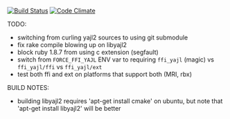 
[![Build Status](https://travis-ci.org/lamont-granquist/ffi-yajl.png)](https://travis-ci.org/lamont-granquist/ffi-yajl)  [![Code Climate](https://codeclimate.com/github/lamont-granquist/ffi-yajl.png)](https://codeclimate.com/github/lamont-granquist/ffi-yajl)

TODO:

- switching from curling yajl2 sources to using git submodule
- fix rake compile blowing up on libyajl2
- block ruby 1.8.7 from using c extension (segfault)
- switch from `FORCE_FFI_YAJL` ENV var to requiring `ffi_yajl` (magic) vs `ffi_yajl/ffi` vs `ffi_yajl/ext`
- test both ffi and ext on platforms that support both (MRI, rbx)

BUILD NOTES:
  - building libyajl2 requires 'apt-get install cmake' on ubuntu, but note
    that 'apt-get install libyajl2' will be better

